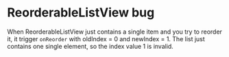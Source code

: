 # ReorderableListView bug

When ReorderableListView just contains a single item and you try to reorder it, it trigger `onReorder` with oldIndex = 0 and newIndex = 1.
The list just contains one single element, so the index value 1 is invalid.
